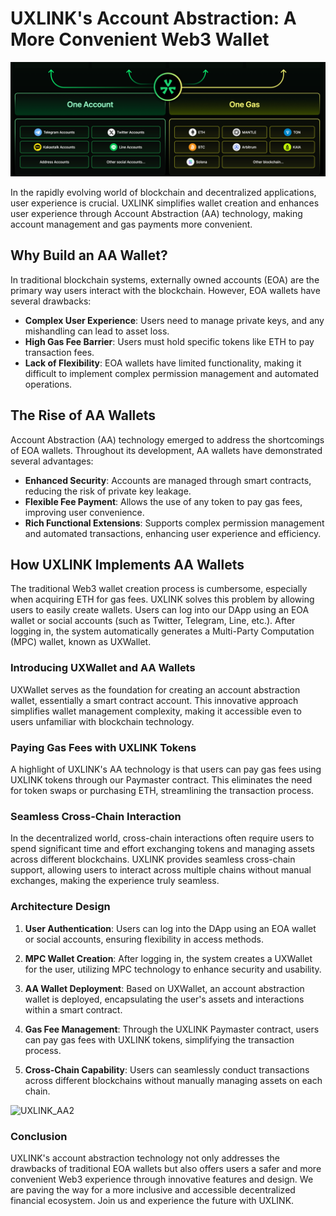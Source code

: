 # UXLINK's Account Abstraction: A More Convenient Web3 Wallet

![oneAccount&oneGas](../../public/images/oneAccount&oneGas.png)

In the rapidly evolving world of blockchain and decentralized applications, user experience is crucial. UXLINK simplifies wallet creation and enhances user experience through Account Abstraction (AA) technology, making account management and gas payments more convenient.

## Why Build an AA Wallet?

In traditional blockchain systems, externally owned accounts (EOA) are the primary way users interact with the blockchain. However, EOA wallets have several drawbacks:

- **Complex User Experience**: Users need to manage private keys, and any mishandling can lead to asset loss.
- **High Gas Fee Barrier**: Users must hold specific tokens like ETH to pay transaction fees.
- **Lack of Flexibility**: EOA wallets have limited functionality, making it difficult to implement complex permission management and automated operations.

## The Rise of AA Wallets

Account Abstraction (AA) technology emerged to address the shortcomings of EOA wallets. Throughout its development, AA wallets have demonstrated several advantages:

- **Enhanced Security**: Accounts are managed through smart contracts, reducing the risk of private key leakage.
- **Flexible Fee Payment**: Allows the use of any token to pay gas fees, improving user convenience.
- **Rich Functional Extensions**: Supports complex permission management and automated transactions, enhancing user experience and efficiency.

## How UXLINK Implements AA Wallets

The traditional Web3 wallet creation process is cumbersome, especially when acquiring ETH for gas fees. UXLINK solves this problem by allowing users to easily create wallets. Users can log into our DApp using an EOA wallet or social accounts (such as Twitter, Telegram, Line, etc.). After logging in, the system automatically generates a Multi-Party Computation (MPC) wallet, known as UXWallet.

### Introducing UXWallet and AA Wallets

UXWallet serves as the foundation for creating an account abstraction wallet, essentially a smart contract account. This innovative approach simplifies wallet management complexity, making it accessible even to users unfamiliar with blockchain technology.

### Paying Gas Fees with UXLINK Tokens

A highlight of UXLINK's AA technology is that users can pay gas fees using UXLINK tokens through our Paymaster contract. This eliminates the need for token swaps or purchasing ETH, streamlining the transaction process.

### Seamless Cross-Chain Interaction

In the decentralized world, cross-chain interactions often require users to spend significant time and effort exchanging tokens and managing assets across different blockchains. UXLINK provides seamless cross-chain support, allowing users to interact across multiple chains without manual exchanges, making the experience truly seamless.

### Architecture Design

1. **User Authentication**: Users can log into the DApp using an EOA wallet or social accounts, ensuring flexibility in access methods.

2. **MPC Wallet Creation**: After logging in, the system creates a UXWallet for the user, utilizing MPC technology to enhance security and usability.

3. **AA Wallet Deployment**: Based on UXWallet, an account abstraction wallet is deployed, encapsulating the user's assets and interactions within a smart contract.

4. **Gas Fee Management**: Through the UXLINK Paymaster contract, users can pay gas fees with UXLINK tokens, simplifying the transaction process.

5. **Cross-Chain Capability**: Users can seamlessly conduct transactions across different blockchains without manually managing assets on each chain.

![UXLINK_AA2](../../public/images/UXLINK_AA2.png)

### Conclusion

UXLINK's account abstraction technology not only addresses the drawbacks of traditional EOA wallets but also offers users a safer and more convenient Web3 experience through innovative features and design. We are paving the way for a more inclusive and accessible decentralized financial ecosystem. Join us and experience the future with UXLINK.
